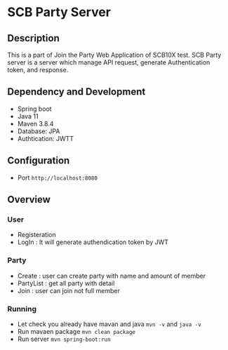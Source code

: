 # SCB Party Server
## Description 
This is a part of Join the Party Web Application of SCB10X test. SCB Party server is a server which manage API request, 
generate Authentication token, and response.
## Dependency and Development
- Spring boot
- Java 11
- Maven 3.8.4
- Database: JPA
- Authtication: JWTT
## Configuration
- Port `http://localhost:8080`
## Overview
### User
- Registeration
- LogIn : It will generate authendication token by JWT
### Party
- Create : user can create party with name and amount of member
- PartyList : get all party with detail 
- Join : user can join not full member
### Running
- Let check you already have mavan and java
`mvn -v` and `java -v`
- Run mavaen package
`mvn clean package`
- Run server
`mvn spring-boot:run`
